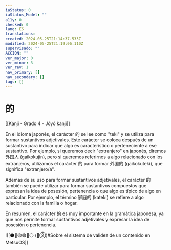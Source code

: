 ```yaml
---
iaStatus: 0
iaStatus_Model: ""
a11y: 0
checked: 0
lang: ES
translations: 
created: 2024-05-25T21:14:37.533Z
modified: 2024-05-25T21:19:06.110Z
supervisado: ""
ACCION: ""
ver_major: 0
ver_minor: 3
ver_rev: 1
nav_primary: []
nav_secondary: []
tags: []
---
```

# 的

[[Kanji - Grado 4 - Jôyô kanji]]

En el idioma japonés, el carácter 的 se lee como "teki" y se utiliza para formar sustantivos adjetivales. Este carácter se coloca después de un sustantivo para indicar que algo es característico o perteneciente a ese sustantivo. Por ejemplo, si queremos decir "extranjero" en japonés, diremos 外国人 (gaikokujin), pero si queremos referirnos a algo relacionado con los extranjeros, utilizamos el carácter 的 para formar 外国的 (gaikokuteki), que significa "extranjero/a". 

Además de su uso para formar sustantivos adjetivales, el carácter 的 también se puede utilizar para formar sustantivos compuestos que expresan la idea de posesión, pertenencia o que algo es típico de algo en particular. Por ejemplo, el término 家庭的 (kateki) se refiere a algo relacionado con la familia o hogar.

En resumen, el carácter 的 es muy importante en la gramática japonesa, ya que nos permite formar sustantivos adjetivales y expresar la idea de posesión o pertenencia.


![[⚫🔴🟡🟢🔵⚪ (🔴②)#Sobre el sistema de validez de un contenido en MetsuOS]]